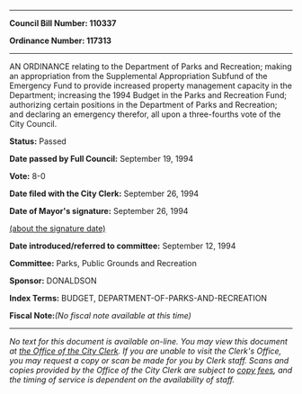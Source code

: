 

********

**Council Bill Number: 110337**
   
**Ordinance Number: 117313**
********

 AN ORDINANCE relating to the Department of Parks and Recreation; making an appropriation from the Supplemental Appropriation Subfund of the Emergency Fund to provide increased property management capacity in the Department; increasing the 1994 Budget in the Parks and Recreation Fund; authorizing certain positions in the Department of Parks and Recreation; and declaring an emergency therefor, all upon a three-fourths vote of the City Council.

**Status:** Passed
   
**Date passed by Full Council:** September 19, 1994
   
**Vote:** 8-0
   
**Date filed with the City Clerk:** September 26, 1994
   
**Date of Mayor's signature:** September 26, 1994
   
[(about the signature date)](/~public/approvaldate.htm)
   
   
   
**Date introduced/referred to committee:** September 12, 1994
   
**Committee:** Parks, Public Grounds and Recreation
   
**Sponsor:** DONALDSON
   
   
**Index Terms:** BUDGET, DEPARTMENT-OF-PARKS-AND-RECREATION

**Fiscal Note:**_(No fiscal note available at this time)_
********

_No text for this document is available on-line. You may view this document at [the Office of the City Clerk](http://www.seattle.gov/leg/clerk/contactUs.htm). If you are unable to visit the Clerk's Office, you may request a copy or scan be made for you by Clerk staff. Scans and copies provided by the Office of the City Clerk are subject to [copy fees](http://clerk.seattle.gov/~public/clerkfees.htm), and the timing of service is dependent on the availability of staff._

